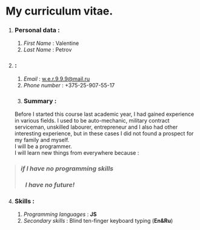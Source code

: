 # My curriculum vitae.

1. ### Personal data  :
   1. *First Name*     : Valentine <br>
   1. *Last Name*      : Petrov <br>
1. ###    :
   1. *Email*          : w.e.r.9.9.9@mail.ru <br>
   1. *Phone number*   : +375-25-907-55-17 <br>
   1. ### Summary : 
   Before I  started this course last academic year, I had gained experience in various fields. I used to be auto-mechanic, military contract serviceman, unskilled labourer, entrepreneur and I also had other interesting experience, but in these cases I did not found a prospect for my family and myself.<br>
   I will be a programmer.<br>
   I will learn new things from everywhere because : <br>
 > ### _**if I have no programming skills**_ <br> 
 > ### _**&nbsp;&nbsp;&nbsp;I have no  future!**_    
4. ### Skills :
    1. *Programming languages* : **JS**
    1. *Secondary skills* : Blind ten-finger keyboard typing (**En&Ru**)